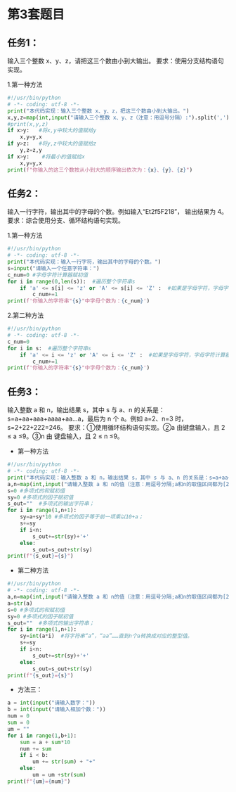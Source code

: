 # 第3套题目
## 任务1：
输入三个整数 x、y、z，请把这三个数由小到大输出。
要求：使用分支结构语句实现。

1.第一种方法
```python
#!/usr/bin/python 
# -*- coding: utf-8 -*-
print("本代码实现：输入三个整数 x、y、z，把这三个数由小到大输出。")
x,y,z=map(int,input("请输入三个整数 x、y、z（注意：用逗号分隔）:").split(','))
#print(x,y,z)
if x>y:   #将x,y中较大的值赋给y
    x,y=y,x
if y>z:   #将y,z中较大的值赋给z
    y,z=z,y
if x>y:    #将最小的值赋给x
    x,y=y,x
print(f"你输入的这三个数按从小到大的顺序输出依次为：{x}、{y}、{z}")
```
## 任务2：
输入一行字符，输出其中的字母的个数。例如输入“Et2f5F218”， 输出结果为 4。
要求：综合使用分支、循环结构语句实现。

1.第一种方法
```python
#!/usr/bin/python 
# -*- coding: utf-8 -*-
print("本代码实现：输入一行字符，输出其中的字母的个数。")
s=input("请输入一个任意字符串：")
c_num=0 #字母字符计算器赋初值
for i in range(0,len(s)):  #遍历整个字符串s
    if 'a' <= s[i] <= 'z' or 'A' <= s[i] <= 'Z' :  #如果是字母字符，字母字符计算器加1
        c_num+=1
print(f'你输入的字符串"{s}"中字母个数为：{c_num}')
```
2.第二种方法
```python
#!/usr/bin/python 
# -*- coding: utf-8 -*-
c_num=0
for i in s:  #遍历整个字符串s
    if 'a' <= i <= 'z' or 'A' <= i <= 'Z' :  #如果是字母字符，字母字符计算器加1
        c_num+=1
print(f'你输入的字符串"{s}"中字母个数为：{c_num}')
```
## 任务3：
输入整数 a 和 n，输出结果 s，其中 s 与 a、n 的关系是：
s=a+aa+aaa+aaaa+aa...a，最后为 n 个 a。例如 a=2、n=3 时，s=2+22+222=246。
要求：①使用循环结构语句实现。②a 由键盘输入，且 2 ≤ a ≤9。③n 由
键盘输入，且 2 ≤ n ≤9。

* 第一种方法
```python
#!/usr/bin/python 
# -*- coding: utf-8 -*-
print("本代码实现：输入整数 a 和 n，输出结果 s，其中 s 与 a、n 的关系是：s=a+aa+aaa+aaaa+aa...a，最后为 n 个 a。")
a,n=map(int,input("请输入整数 a 和 n的值（注意：用逗号分隔;a和n的取值区间都为[2,9]）：").split(','))
s=0 #多项式的和赋初值
sy=0 #多项式的因子赋初值
s_out=""  #多项式的输出字符串；
for i in range(1,n+1):
    sy=a+sy*10 #多项式的因子等于前一项乘以10+a；
    s+=sy
    if i<n:
        s_out+=str(sy)+'+'
    else:
        s_out=s_out+str(sy)
print(f"{s_out}={s}")
```

* 第二种方法
```python
#!/usr/bin/python 
# -*- coding: utf-8 -*-
a,n=map(int,input("请输入整数 a 和 n的值（注意：用逗号分隔;a和n的取值区间都为[2,9]）：").split(','))
a=str(a)
s=0 #多项式的和赋初值
sy=0 #多项式的因子赋初值
s_out=""  #多项式的输出字符串；
for i in range(1,n+1):
    sy=int(a*i)  #将字符串“a”，“aa”……直到n个a转换成对应的整型值。
    s+=sy
    if i<n:
        s_out+=str(sy)+'+'
    else:
        s_out=s_out+str(sy)
print(f"{s_out}={s}")
```

* 方法三：

```python
a = int(input("请输入数字："))
b = int(input("请输入相加个数："))
num = 0   
sum = 0
um = ""
for i in range(1,b+1):
    sum = a + sum*10
    num += sum
    if i < b:
        um += str(sum) + "+"
    else:
        um = um +str(sum)
print(f"{um}={num}")
```